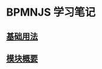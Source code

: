 # BPMNJS 学习笔记

## [基础用法](./%E5%9F%BA%E7%A1%80%E7%94%A8%E6%B3%95.md)

## [模块概要](./%E6%A8%A1%E5%9D%97%E6%A6%82%E8%A6%81.md)